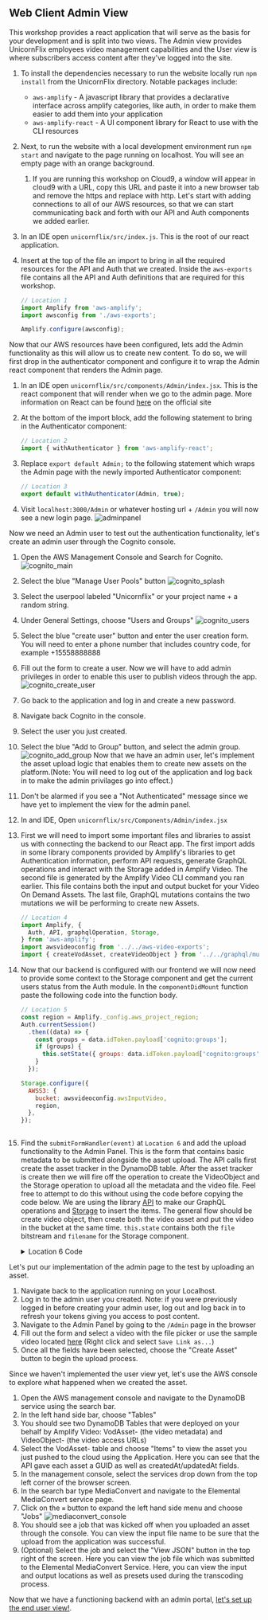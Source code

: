 ## Web Client Admin View  

This workshop provides a react application that will serve as the basis for your development and is split into two views. The Admin view provides UnicornFlix employees video management capabilities and the User view is where subscribers access content after they've logged into the site.

1. To install the dependencies necessary to run the website locally run `npm install` from the UnicornFlix directory. Notable packages include:
    - `aws-amplify` - A javascript library that provides a declarative interface across amplify categories, like auth, in order to make them easier to add them into your application
    - `aws-amplify-react` - A UI component library for React to use with the CLI resources
1. Next, to run the website with a local development environment run `npm start` and navigate to the page running on localhost. You will see an empty page with an orange background. 
    1. If you are running this workshop on Cloud9, a window will appear in cloud9 with a URL, copy this URL and paste it into a new browser tab and remove the https and replace with http.
Let's start with adding connections to all of our AWS resources, so that we can start communicating back and forth with our API and Auth components we added earlier.

1. In an IDE open `unicornflix/src/index.js`. This is the root of our react application.
1. Insert at the top of the file an import to bring in all the required resources for the API and Auth that we created. Inside the `aws-exports` file contains all the API and Auth definitions that are required for this workshop.

    ```javascript
    // Location 1
    import Amplify from 'aws-amplify';
    import awsconfig from './aws-exports';

    Amplify.configure(awsconfig);

    ```

Now that our AWS resources have been configured, lets add the Admin functionality as this will allow us to create new content. To do so, we will first drop in the authenticator component and configure it to wrap the Admin react component that renders the Admin page.

1. In an IDE open `unicornflix/src/components/Admin/index.jsx`. This is the react component that will render when we go to the admin page. More information on React can be found [here](https://reactjs.org/) on the official site
1. At the bottom of the import block, add the following statement to bring in the Authenticator component:

    ```javascript
    // Location 2
    import { withAuthenticator } from 'aws-amplify-react';

    ```

1. Replace `export default Admin;` to the following statement which wraps the Admin page with the newly imported Authenticator component:

    ```javascript
    // Location 3
    export default withAuthenticator(Admin, true);

    ```

1. Visit `localhost:3000/Admin` or whatever hosting url + `/Admin` you will now see a new login page.
  ![adminpanel](https://www.amplify-video.com/unicornflix/adminpanel.png)

Now we need an Admin user to test out the authentication functionality, let's create an admin user through the Cognito console. 

1. Open the AWS Management Console and Search for Cognito.
  ![cognito_main](https://www.amplify-video.com/unicornflix/cognito_main.png)
1. Select the blue "Manage User Pools" button
  ![cognito_splash](https://www.amplify-video.com/unicornflix/cognito_splash.png)
1. Select the userpool labeled "Unicornflix" or your project name + a random string.
1. Under General Settings, choose "Users and Groups"
  ![cognito_users](https://www.amplify-video.com/unicornflix/cognito_users.png)
1. Select the blue "create user" button and enter the user creation form. You will need to enter a phone number that includes country code, for example +15558888888
1. Fill out the form to create a user. Now we will have to add admin privileges in order to enable this user to publish videos through the app.
  ![cognito_create_user](https://www.amplify-video.com/unicornflix/cognito_create_user.png)
1. Go back to the application and log in and create a new password.
1. Navigate back Cognito in the console.
1. Select the user you just created.
1. Select the blue "Add to Group" button, and select the admin group.
  ![cognito_add_group](https://www.amplify-video.com/unicornflix/cognito_add_group.png)
Now that we have an admin user, let's implement the asset upload logic that enables them to create new assets on the platform.(Note: You will need to log out of the application and log back in to make the admin privilages go into effect.)
1. Don't be alarmed if you see a "Not Authenticated" message since we have yet to implement the view for the admin panel.
1. In and IDE, Open `unicornflix/src/Components/Admin/index.jsx`
1. First we will need to import some important files and libraries to assist us with connecting the backend to our React app. The first import adds in some library components provided by Amplify's libraries to get Authentication information, perform API requests, generate GraphQL operations and interact with the Storage added in Amplify Video. The second file is generated by the Amplify Video CLI command you ran earlier. This file contains both the input and output bucket for your Video On Demand Assets. The last file, GraphQL mutations contains the two mutations we will be performing to create new Assets.

    ```javascript
    // Location 4
    import Amplify, {
      Auth, API, graphqlOperation, Storage,
    } from 'aws-amplify';
    import awsvideoconfig from '../../aws-video-exports';
    import { createVodAsset, createVideoObject } from '../../graphql/mutations';

    ```

1. Now that our backend is configured with our frontend we will now need to provide some context to the Storage component and get the current users status from the Auth module. In the `componentDidMount` function paste the following code into the function body.

    ```javascript
    // Location 5
    const region = Amplify._config.aws_project_region;
    Auth.currentSession()
      .then((data) => {
        const groups = data.idToken.payload['cognito:groups'];
        if (groups) {
          this.setState({ groups: data.idToken.payload['cognito:groups'] });
        }
      });

    Storage.configure({
      AWSS3: {
        bucket: awsvideoconfig.awsInputVideo,
        region,
      },
    });
        
    ```

1. Find the `submitFormHandler(event)` at `Location 6` and add the upload functionality to the Admin Panel. This is the form that contains basic metadata to be submitted alongside the asset upload. The API calls first create the asset tracker in the DynamoDB table. After the asset tracker is create then we will fire off the operation to create the VideoObject and the Storage operation to upload all the metadata and the video file. Feel free to attempt to do this without using the code before copying the code below. We are using the library [API](https://aws-amplify.github.io/docs/js/api#mutations) to make our GraphQL operations and [Storage](https://aws-amplify.github.io/docs/js/storage#put) to insert the items. The general flow should be create video object, then create both the video asset and put the video in the bucket at the same time. `this.state` contains both the `file` bitstream and `filename` for the Storage component. 

    <details>
      <summary>Location 6 Code</summary>

      ```javascript
      // Location 6
      const uuid = uuidv4();
      const adminPanel = this;
      const videoObject = {
        input: {
          id: uuid,
        },
      };

      API.graphql(graphqlOperation(createVideoObject, videoObject)).then((response, error) => {
        if (error === undefined) {
          const {
            titleVal, descVal, file, fileName,
          } = this.state;
          const fileExtension = fileName.toLowerCase().split('.');
          const videoAsset = {
            input: {
              title: titleVal,
              description: descVal,
              vodAssetVideoId: uuid,
            },
          };
          API.graphql(graphqlOperation(createVodAsset, videoAsset));
          Storage.put(`${uuid}.${fileExtension[fileExtension.length - 1]}`, file, {
            progressCallback(progress) {
              const { loaded, total } = progress;
              console.log(`Uploaded: ${progress.loaded}/${progress.total}`);
              adminPanel.setState({
                progress: (loaded / total) * 100,
              });
            },
            contentType: 'video/*',
          })
            .then(() => console.log(`Successfully Uploaded: ${uuid}`))
            .catch((err) => console.log(`Error: ${err}`));
        }
      });
          
      ```
    </details>


Let's put our implementation of the admin page to the test by uploading an asset.

1. Navigate back to the application running on your Localhost.
1. Log in to the admin user you created. Note: if you were previously logged in before creating your admin user, log out and log back in to refresh your tokens giving you access to post content.
1. Navigate to the Admin Panel by going to the `/Admin` page in the browser
1. Fill out the form and select a video with the file picker or use the sample video located [here](https://www.amplify-video.com/unicornflix/sample2.mp4) (Right click and select `Save Link as...`)
1. Once all the fields have been selected, choose the "Create Asset" button to begin the upload process.

Since we haven't implemented the user view yet, let's use the AWS console to explore what happened when we created the asset.

1. Open the AWS management console and navigate to the DynamoDB service using the search bar.
1. In the left hand side bar, choose "Tables"
1. You should see two DynamoDB Tables that were deployed on your behalf by Amplify Video: VodAsset- (the video metadata) and VideoObject- (the video access URLs)
1. Select the VodAsset- table and choose "Items" to view the asset you just pushed to the cloud using the Application. Here you can see that the API gave each asset a GUID as well as createdAt/updatedAt fields.
1. In the management console, select the services drop down from the top left corner of the browser screen.
1. In the search bar type MediaConvert and navigate to the Elemental MediaConvert service page.
1. Click on the `≡` button to expand the left hand side menu and choose "Jobs"
    ![mediaconvert_console](https://www.amplify-video.com/unicornflix/mediaconvert_console.png)
1. You should see a job that was kicked off when you uploaded an asset through the console. You can view the input file name to be sure that the upload from the application was successful.
1. (Optional) Select the job and select the "View JSON" button in the top right of the screen. Here you can view the job file which was submitted to the Elemental MediaConvert Service. Here, you can view the input and output locations as well as presets used during the transcoding process.

Now that we have a functioning backend with an admin portal, [let's set up the end user view!](./UserView.md).

